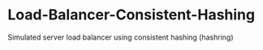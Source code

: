 # Load-Balancer-Consistent-Hashing
Simulated server load balancer using consistent hashing (hashring)

